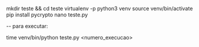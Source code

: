 mkdir teste && cd teste
virtualenv -p python3 venv
source venv/bin/activate
pip install pycrypto
nano teste.py

-- para executar:


time venv/bin/python teste.py <numero_execucao>


